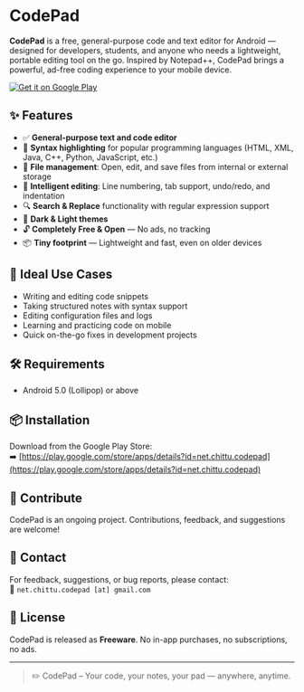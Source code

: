 # CodePad

**CodePad** is a free, general-purpose code and text editor for Android — designed for developers, students, and anyone who needs a lightweight, portable editing tool on the go. Inspired by Notepad++, CodePad brings a powerful, ad-free coding experience to your mobile device.

[![Get it on Google Play](https://play.google.com/intl/en_us/badges/static/images/badges/en_badge_web_generic.png)](https://play.google.com/store/apps/details?id=net.chittu.codepad)

## ✨ Features

- ✅ **General-purpose text and code editor**  
- 🎨 **Syntax highlighting** for popular programming languages (HTML, XML, Java, C++, Python, JavaScript, etc.)
- 📁 **File management**: Open, edit, and save files from internal or external storage
- 🧠 **Intelligent editing**: Line numbering, tab support, undo/redo, and indentation
- 🔍 **Search & Replace** functionality with regular expression support
- 🌙 **Dark & Light themes**
- 🔓 **Completely Free & Open** — No ads, no tracking
- 📦 **Tiny footprint** — Lightweight and fast, even on older devices

## 🚀 Ideal Use Cases

- Writing and editing code snippets
- Taking structured notes with syntax support
- Editing configuration files and logs
- Learning and practicing code on mobile
- Quick on-the-go fixes in development projects

## 🛠️ Requirements

- Android 5.0 (Lollipop) or above

## 📦 Installation

Download from the Google Play Store:  
➡️ [https://play.google.com/store/apps/details?id=net.chittu.codepad](https://play.google.com/store/apps/details?id=net.chittu.codepad)

## 🤝 Contribute

CodePad is an ongoing project. Contributions, feedback, and suggestions are welcome!

## 📧 Contact

For feedback, suggestions, or bug reports, please contact:  
📩 `net.chittu.codepad [at] gmail.com`

## 📄 License

CodePad is released as **Freeware**. No in-app purchases, no subscriptions, no ads.

---

> ✏️ CodePad – Your code, your notes, your pad — anywhere, anytime.
